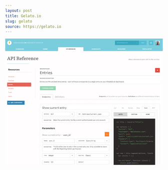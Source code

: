 ```yaml
---
layout: post
title: Gelato.io
slug: gelato
source: https://gelato.io
---
```


<img src="/screenshots/gelato.jpg" alt="Gelato.io - Really Sweet API Docs">
